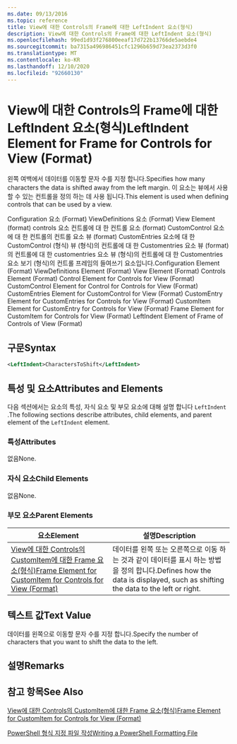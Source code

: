 ```yaml
---
ms.date: 09/13/2016
ms.topic: reference
title: View에 대한 Controls의 Frame에 대한 LeftIndent 요소(형식)
description: View에 대한 Controls의 Frame에 대한 LeftIndent 요소(형식)
ms.openlocfilehash: 99ed1d93f276800eeaf17d722b13766de5aebde4
ms.sourcegitcommit: ba7315a496986451cfc1296b659d73ea2373d3f0
ms.translationtype: MT
ms.contentlocale: ko-KR
ms.lasthandoff: 12/10/2020
ms.locfileid: "92660130"
---
```

# <a name="leftindent-element-for-frame-for-controls-for-view-format"></a><span data-ttu-id="a6747-103">View에 대한 Controls의 Frame에 대한 LeftIndent 요소(형식)</span><span class="sxs-lookup"><span data-stu-id="a6747-103">LeftIndent Element for Frame for Controls for View (Format)</span></span>

<span data-ttu-id="a6747-104">왼쪽 여백에서 데이터를 이동할 문자 수를 지정 합니다.</span><span class="sxs-lookup"><span data-stu-id="a6747-104">Specifies how many characters the data is shifted away from the left margin.</span></span> <span data-ttu-id="a6747-105">이 요소는 뷰에서 사용할 수 있는 컨트롤을 정의 하는 데 사용 됩니다.</span><span class="sxs-lookup"><span data-stu-id="a6747-105">This element is used when defining controls that can be used by a view.</span></span>

<span data-ttu-id="a6747-106">Configuration 요소 (Format) ViewDefinitions 요소 (Format) View Element (format) controls 요소 컨트롤에 대 한 컨트롤 요소 (format) CustomControl 요소에 대 한 컨트롤의 컨트롤 요소 뷰 (format) CustomEntries 요소에 대 한 CustomControl (형식) 뷰 (형식)의 컨트롤에 대 한 Customentries 요소 뷰 (format)의 컨트롤에 대 한 customentries 요소 뷰 (형식)의 컨트롤에 대 한 Customentries 요소 보기 (형식)의 컨트롤 프레임의 들여쓰기 요소입니다.</span><span class="sxs-lookup"><span data-stu-id="a6747-106">Configuration Element (Format) ViewDefinitions Element (Format) View Element (Format) Controls Element (Format) Control Element for Controls for View (Format) CustomControl Element for Control for Controls for View (Format) CustomEntries Element for CustomControl for View (Format) CustomEntry Element for CustomEntries for Controls for View (Format) CustomItem Element for CustomEntry for Controls for View (Format) Frame Element for CustomItem for Controls for View (Format) LeftIndent Element of Frame of Controls of View (Format)</span></span>

## <a name="syntax"></a><span data-ttu-id="a6747-107">구문</span><span class="sxs-lookup"><span data-stu-id="a6747-107">Syntax</span></span>

```xml
<LeftIndent>CharactersToShift</LeftIndent>
```

## <a name="attributes-and-elements"></a><span data-ttu-id="a6747-108">특성 및 요소</span><span class="sxs-lookup"><span data-stu-id="a6747-108">Attributes and Elements</span></span>

<span data-ttu-id="a6747-109">다음 섹션에서는 요소의 특성, 자식 요소 및 부모 요소에 대해 설명 합니다 `LeftIndent` .</span><span class="sxs-lookup"><span data-stu-id="a6747-109">The following sections describe attributes, child elements, and parent element of the `LeftIndent` element.</span></span>

### <a name="attributes"></a><span data-ttu-id="a6747-110">특성</span><span class="sxs-lookup"><span data-stu-id="a6747-110">Attributes</span></span>

<span data-ttu-id="a6747-111">없음</span><span class="sxs-lookup"><span data-stu-id="a6747-111">None.</span></span>

### <a name="child-elements"></a><span data-ttu-id="a6747-112">자식 요소</span><span class="sxs-lookup"><span data-stu-id="a6747-112">Child Elements</span></span>

<span data-ttu-id="a6747-113">없음</span><span class="sxs-lookup"><span data-stu-id="a6747-113">None.</span></span>

### <a name="parent-elements"></a><span data-ttu-id="a6747-114">부모 요소</span><span class="sxs-lookup"><span data-stu-id="a6747-114">Parent Elements</span></span>

|<span data-ttu-id="a6747-115">요소</span><span class="sxs-lookup"><span data-stu-id="a6747-115">Element</span></span>|<span data-ttu-id="a6747-116">설명</span><span class="sxs-lookup"><span data-stu-id="a6747-116">Description</span></span>|
|-------------|-----------------|
|[<span data-ttu-id="a6747-117">View에 대한 Controls의 CustomItem에 대한 Frame 요소(형식)</span><span class="sxs-lookup"><span data-stu-id="a6747-117">Frame Element for CustomItem for Controls for View (Format)</span></span>](./frame-element-for-customitem-for-controls-for-view-format.md)|<span data-ttu-id="a6747-118">데이터를 왼쪽 또는 오른쪽으로 이동 하는 것과 같이 데이터를 표시 하는 방법을 정의 합니다.</span><span class="sxs-lookup"><span data-stu-id="a6747-118">Defines how the data is displayed, such as shifting the data to the left or right.</span></span>|

## <a name="text-value"></a><span data-ttu-id="a6747-119">텍스트 값</span><span class="sxs-lookup"><span data-stu-id="a6747-119">Text Value</span></span>

<span data-ttu-id="a6747-120">데이터를 왼쪽으로 이동할 문자 수를 지정 합니다.</span><span class="sxs-lookup"><span data-stu-id="a6747-120">Specify the number of characters that you want to shift the data to the left.</span></span>

## <a name="remarks"></a><span data-ttu-id="a6747-121">설명</span><span class="sxs-lookup"><span data-stu-id="a6747-121">Remarks</span></span>

## <a name="see-also"></a><span data-ttu-id="a6747-122">참고 항목</span><span class="sxs-lookup"><span data-stu-id="a6747-122">See Also</span></span>

[<span data-ttu-id="a6747-123">View에 대한 Controls의 CustomItem에 대한 Frame 요소(형식)</span><span class="sxs-lookup"><span data-stu-id="a6747-123">Frame Element for CustomItem for Controls for View (Format)</span></span>](./frame-element-for-customitem-for-controls-for-view-format.md)

[<span data-ttu-id="a6747-124">PowerShell 형식 지정 파일 작성</span><span class="sxs-lookup"><span data-stu-id="a6747-124">Writing a PowerShell Formatting File</span></span>](./writing-a-powershell-formatting-file.md)
